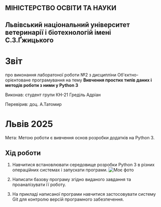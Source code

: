 ## МІНІСТЕРСТВО ОСВІТИ ТА НАУКИ

## Львівський національний університет ветеринарії і біотехнологій імені С.З.Ґжицького

# Звіт

про виконання лаборатоної роботи №2 з дисципліни Об'єктно-орієнтоване програмування на тему 
**Вивчення простих типів даних і методів роботи з ними у Python 3**

Виконав: студент групи КН-21 Греділь Адріан

Перевірив: доц. А.Татомир

# Львів 2025
Мета: Метою роботи є вивчення основ розробки додатків на Python 3.

## Хід роботи

1. Навчитися встановлювати середовище розробки Python 3 в різних операційних системах і запускати програми.
![Моє фото](img1.jpg)

2. Написати базову програму згідно виданого завдання та проаналізувати її роботу.
3. На прикладі написаної програми навчитися застосовувати систему Git для контролю версій програмного забезпечення.

